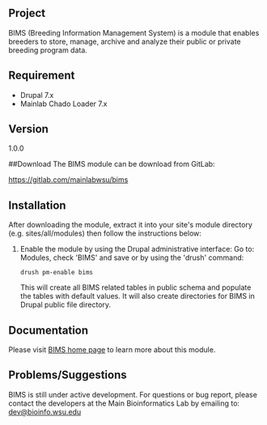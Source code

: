 ## Project
BIMS (Breeding Information Management System) is a module that enables breeders to store, manage, archive and analyze their public or private breeding program data.


## Requirement
 - Drupal 7.x
 - Mainlab Chado Loader 7.x

## Version
1.0.0

##Download
The BIMS module can be download from GitLab:

https://gitlab.com/mainlabwsu/bims

## Installation
After downloading the module, extract it into your site's module directory 
(e.g. sites/all/modules) then follow the instructions below:

  1. Enable the module by using the Drupal administrative interface: Go to: Modules, check 'BIMS' and save or by using the 'drush' command:
     ```
     drush pm-enable bims
     ```
     This will create all BIMS related tables in public schema and populate the tables with default values. It will also create directories for BIMS in Drupal public file directory.

## Documentation
Please visit [BIMS home page](https://www.breedwithbims.org) to learn more about this module.

## Problems/Suggestions
BIMS is still under active development. For questions or bug report, please contact the developers at the Main Bioinformatics Lab by emailing to: dev@bioinfo.wsu.edu
